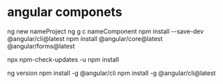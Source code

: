 # angular componets
 
ng new nameProject
ng g c nameComponent
npm install --save-dev @angular/cli@latest
npm install @angular/core@latest @angular/forms@latest

npx npm-check-updates -u
npm install

ng version
npm install -g @angular/cli
npm install -g @angular/cli@latest